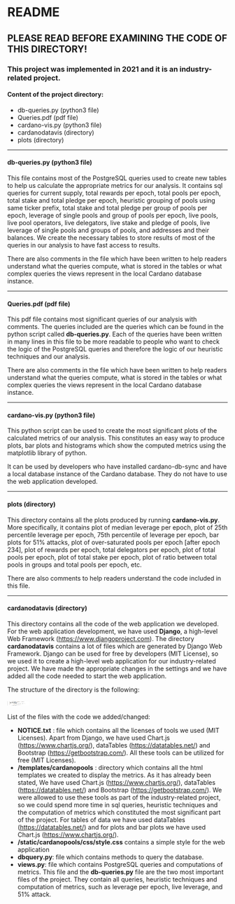 # README 

## PLEASE READ BEFORE EXAMINING THE CODE OF THIS DIRECTORY!

### This project was implemented in 2021 and it is an industry-related project.

#### Content of the project directory:

- db-queries.py (python3 file)
- Queries.pdf (pdf file)
- cardano-vis.py (python3 file)
- cardanodatavis (directory)
- plots (directory)

***
#### db-queries.py (python3 file)

This file contains most of the PostgreSQL queries used to create new tables to help us calculate the appropriate metrics for our analysis. It contains sql queries for current supply, total rewards per epoch, total pools per epoch, total stake and total pledge per epoch, heuristic grouping of pools using same ticker prefix, total stake and total pledge per group of pools per epoch, leverage of single pools and group of pools per epoch, live pools, live pool operators, live delegators, live stake and pledge of pools, live leverage of single pools and groups of pools, and addresses and their balances. We create the necessary tables to store results of most of the queries in our analysis to have fast access to results.

There are also comments in the file which have been written to help readers understand what the queries compute, what is stored in the tables or what complex queries the views represent in the local Cardano database instance.

***
#### Queries.pdf (pdf file)

This pdf file contains most significant queries of our analysis with comments. The queries included are the queries which can be found in the python script called **db-queries.py**. Each of the queries have been written in many lines in this file to be more readable to people who want to check the logic of the PostgreSQL queries and therefore the logic of our heuristic techniques and our analysis.

There are also comments in the file which have been written to help readers understand what the queries compute, what is stored in the tables or what complex queries the views represent in the local Cardano database instance.

***
#### cardano-vis.py (python3 file)

This python script can be used to create the most significant plots of the calculated metrics of our analysis. This constitutes an easy way to produce plots, bar plots and histograms which show the computed metrics using the matplotlib library of python. 

It can be used by developers who have installed cardano-db-sync and have a local database instance of the Cardano database. They do not have to use the web application developed. 

***
#### plots (directory)

This directory contains all the plots produced by running **cardano-vis.py**. More specifically, it contains plot of median leverage per epoch, plot of 25th percentile leverage per epoch, 75th percentile of leverage per epoch, bar plots for 51% attacks, plot of over-saturated pools per epoch [after epoch 234], plot of rewards per epoch, total delegators per epoch, plot of total pools per epoch, plot of total stake per epoch, plot of ratio between total pools in groups and total pools per epoch, etc.

There are also comments to help readers understand the code included in this file.

***
#### cardanodatavis (directory)

This directory contains all the code of the web application we developed. For the web application development, we have used **Django**, a high-level Web Framework (https://www.djangoproject.com). The directory **cardanodatavis** contains a lot of files which are generated by Django Web Framework. Django can be used for free by developers (MIT License), so we used it to create a high-level web application for our industry-related project. We have made the appropriate changes in the settings and we have added all the code needed to start the web application. 

The structure of the directory is the following:

<img src="cardanodatavis-structure.png" width="50" height="10" />

List of the files with the code we added/changed:

- **NOTICE.txt** : file which contains all the licenses of tools we used (MIT Licenses). Apart from Django, we have used Chart.js (https://www.chartjs.org/), dataTables (https://datatables.net/) and Bootstrap (https://getbootstrap.com/). All these tools can be utilized for free (MIT Licenses).
- **/templates/cardanopools** : directory which contains all the html templates we created to display the metrics. As it has already been stated, We have used Chart.js (https://www.chartjs.org/), dataTables (https://datatables.net/) and Bootstrap (https://getbootstrap.com/). We were allowed to use these tools as part of the industry-related project, so we could spend more time in sql queries, heuristic techniques and the computation of metrics which constituted the most significant part of the project. For tables of data we have used dataTables (https://datatables.net/) and for plots and bar plots we have used Chart.js (https://www.chartjs.org/).
- **/static/cardanopools/css/style.css** contains a simple style for the web application
- **dbquery.py**: file which contains methods to query the database.
- **views.py**: file which contains PostgreSQL queries and computations of metrics. This file and the **db-queries.py** file are the two most important files of the project. They contain all queries, heuristic techniques and computation of metrics, such as leverage per epoch, live leverage, and 51% attack.





    
